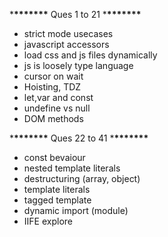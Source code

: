 \***\*\*\*\*\*\*\*** Ques 1 to 21 \***\*\*\*\*\*\*\***

- strict mode usecases
- javascript accessors
- load css and js files dynamically
- js is loosely type language
- cursor on wait
- Hoisting, TDZ
- let,var and const
- undefine vs null
- DOM methods

\***\*\*\*\*\*\*\*** Ques 22 to 41 \***\*\*\*\*\*\*\***

- const bevaiour
- nested template literals
- destructuring (array, object)
- template literals
- tagged template
- dynamic import (module)
- IIFE explore
